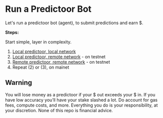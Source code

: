 <!--
Copyright 2023 Ocean Protocol Foundation
SPDX-License-Identifier: Apache-2.0
-->

# Run a Predictoor Bot

Let's run a predictoor bot (agent), to submit predictions and earn $.

**Steps:**

Start simple, layer in complexity.

1. [Local predictoor, local network](localpredictoor-localnet.md)
2. [Local predictoor, remote network](./localbot-remotenet.md) - on testnet
3. [Remote predictoor, remote network](./remotebot-remotenet.md) - on testnet
4. Repeat (2) or (3), on mainet

## Warning

You will lose money as a predictoor if your $ out exceeds your $ in. If you have low accuracy you’ll have your stake slashed a lot. Do account for gas fees, compute costs, and more. Everything you do is your responsibility, at your discretion. None of this repo is financial advice.
